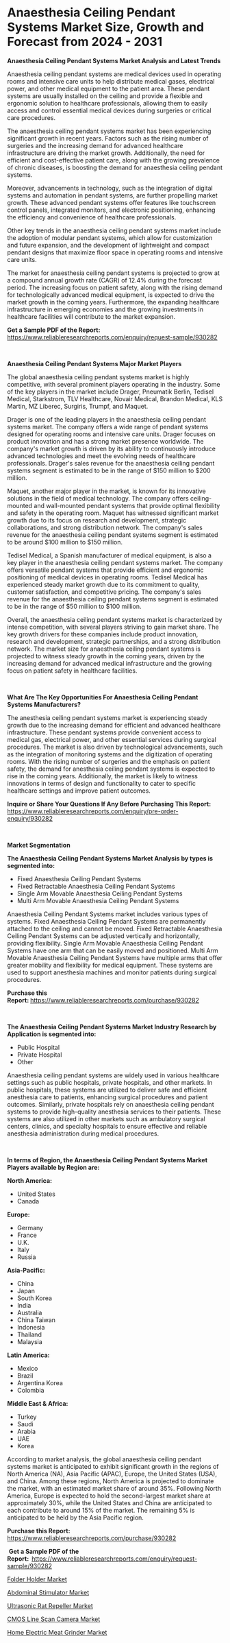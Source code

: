 <p><h1>Anaesthesia Ceiling Pendant Systems Market Size, Growth and Forecast from 2024 - 2031</h1></p><p><strong>Anaesthesia Ceiling Pendant Systems Market Analysis and Latest Trends</strong></p>
<p><p>Anaesthesia ceiling pendant systems are medical devices used in operating rooms and intensive care units to help distribute medical gases, electrical power, and other medical equipment to the patient area. These pendant systems are usually installed on the ceiling and provide a flexible and ergonomic solution to healthcare professionals, allowing them to easily access and control essential medical devices during surgeries or critical care procedures.</p><p>The anaesthesia ceiling pendant systems market has been experiencing significant growth in recent years. Factors such as the rising number of surgeries and the increasing demand for advanced healthcare infrastructure are driving the market growth. Additionally, the need for efficient and cost-effective patient care, along with the growing prevalence of chronic diseases, is boosting the demand for anaesthesia ceiling pendant systems.</p><p>Moreover, advancements in technology, such as the integration of digital systems and automation in pendant systems, are further propelling market growth. These advanced pendant systems offer features like touchscreen control panels, integrated monitors, and electronic positioning, enhancing the efficiency and convenience of healthcare professionals.</p><p>Other key trends in the anaesthesia ceiling pendant systems market include the adoption of modular pendant systems, which allow for customization and future expansion, and the development of lightweight and compact pendant designs that maximize floor space in operating rooms and intensive care units.</p><p>The market for anaesthesia ceiling pendant systems is projected to grow at a compound annual growth rate (CAGR) of 12.4% during the forecast period. The increasing focus on patient safety, along with the rising demand for technologically advanced medical equipment, is expected to drive the market growth in the coming years. Furthermore, the expanding healthcare infrastructure in emerging economies and the growing investments in healthcare facilities will contribute to the market expansion.</p></p>
<p><strong>Get a Sample PDF of the Report:&nbsp;</strong> <a href="https://www.reliableresearchreports.com/enquiry/request-sample/930282">https://www.reliableresearchreports.com/enquiry/request-sample/930282</a></p>
<p>&nbsp;</p>
<p><strong>Anaesthesia Ceiling Pendant Systems Major Market Players</strong></p>
<p><p>The global anaesthesia ceiling pendant systems market is highly competitive, with several prominent players operating in the industry. Some of the key players in the market include Drager, Pneumatik Berlin, Tedisel Medical, Starkstrom, TLV Healthcare, Novair Medical, Brandon Medical, KLS Martin, MZ Liberec, Surgiris, Trumpf, and Maquet.</p><p>Drager is one of the leading players in the anaesthesia ceiling pendant systems market. The company offers a wide range of pendant systems designed for operating rooms and intensive care units. Drager focuses on product innovation and has a strong market presence worldwide. The company's market growth is driven by its ability to continuously introduce advanced technologies and meet the evolving needs of healthcare professionals. Drager's sales revenue for the anaesthesia ceiling pendant systems segment is estimated to be in the range of $150 million to $200 million.</p><p>Maquet, another major player in the market, is known for its innovative solutions in the field of medical technology. The company offers ceiling-mounted and wall-mounted pendant systems that provide optimal flexibility and safety in the operating room. Maquet has witnessed significant market growth due to its focus on research and development, strategic collaborations, and strong distribution network. The company's sales revenue for the anaesthesia ceiling pendant systems segment is estimated to be around $100 million to $150 million.</p><p>Tedisel Medical, a Spanish manufacturer of medical equipment, is also a key player in the anaesthesia ceiling pendant systems market. The company offers versatile pendant systems that provide efficient and ergonomic positioning of medical devices in operating rooms. Tedisel Medical has experienced steady market growth due to its commitment to quality, customer satisfaction, and competitive pricing. The company's sales revenue for the anaesthesia ceiling pendant systems segment is estimated to be in the range of $50 million to $100 million.</p><p>Overall, the anaesthesia ceiling pendant systems market is characterized by intense competition, with several players striving to gain market share. The key growth drivers for these companies include product innovation, research and development, strategic partnerships, and a strong distribution network. The market size for anaesthesia ceiling pendant systems is projected to witness steady growth in the coming years, driven by the increasing demand for advanced medical infrastructure and the growing focus on patient safety in healthcare facilities.</p></p>
<p>&nbsp;</p>
<p><strong>What Are The Key Opportunities For Anaesthesia Ceiling Pendant Systems Manufacturers?</strong></p>
<p><p>The anesthesia ceiling pendant systems market is experiencing steady growth due to the increasing demand for efficient and advanced healthcare infrastructure. These pendant systems provide convenient access to medical gas, electrical power, and other essential services during surgical procedures. The market is also driven by technological advancements, such as the integration of monitoring systems and the digitization of operating rooms. With the rising number of surgeries and the emphasis on patient safety, the demand for anesthesia ceiling pendant systems is expected to rise in the coming years. Additionally, the market is likely to witness innovations in terms of design and functionality to cater to specific healthcare settings and improve patient outcomes.</p></p>
<p><strong>Inquire or Share Your Questions If Any Before Purchasing This Report:</strong> <a href="https://www.reliableresearchreports.com/enquiry/pre-order-enquiry/930282">https://www.reliableresearchreports.com/enquiry/pre-order-enquiry/930282</a></p>
<p>&nbsp;</p>
<p><strong>Market Segmentation</strong></p>
<p><strong>The Anaesthesia Ceiling Pendant Systems Market Analysis by types is segmented into:</strong></p>
<p><ul><li>Fixed Anaesthesia Ceiling Pendant Systems</li><li>Fixed Retractable Anaesthesia Ceiling Pendant Systems</li><li>Single Arm Movable Anaesthesia Ceiling Pendant Systems</li><li>Multi Arm Movable Anaesthesia Ceiling Pendant Systems</li></ul></p>
<p><p>Anaesthesia Ceiling Pendant Systems market includes various types of systems. Fixed Anaesthesia Ceiling Pendant Systems are permanently attached to the ceiling and cannot be moved. Fixed Retractable Anaesthesia Ceiling Pendant Systems can be adjusted vertically and horizontally, providing flexibility. Single Arm Movable Anaesthesia Ceiling Pendant Systems have one arm that can be easily moved and positioned. Multi Arm Movable Anaesthesia Ceiling Pendant Systems have multiple arms that offer greater mobility and flexibility for medical equipment. These systems are used to support anesthesia machines and monitor patients during surgical procedures.</p></p>
<p><strong>Purchase this Report:&nbsp;</strong><a href="https://www.reliableresearchreports.com/purchase/930282">https://www.reliableresearchreports.com/purchase/930282</a></p>
<p>&nbsp;</p>
<p><strong>The Anaesthesia Ceiling Pendant Systems Market Industry Research by Application is segmented into:</strong></p>
<p><ul><li>Public Hospital</li><li>Private Hospital</li><li>Other</li></ul></p>
<p><p>Anaesthesia ceiling pendant systems are widely used in various healthcare settings such as public hospitals, private hospitals, and other markets. In public hospitals, these systems are utilized to deliver safe and efficient anesthesia care to patients, enhancing surgical procedures and patient outcomes. Similarly, private hospitals rely on anaesthesia ceiling pendant systems to provide high-quality anesthesia services to their patients. These systems are also utilized in other markets such as ambulatory surgical centers, clinics, and specialty hospitals to ensure effective and reliable anesthesia administration during medical procedures.</p></p>
<p>&nbsp;</p>
<p><strong>In terms of Region, the Anaesthesia Ceiling Pendant Systems Market Players available by Region are:</strong></p>
<p>
    <p> <strong> North America: </strong>
        <ul>
            <li>United States</li>
            <li>Canada</li>
        </ul>
        </p> 
    <p> <strong> Europe: </strong>
        <ul>
            <li>Germany</li>
            <li>France</li>
            <li>U.K.</li>
            <li>Italy</li>
            <li>Russia</li>
        </ul>
        </p> 
    <p> <strong> Asia-Pacific: </strong>
        <ul>
            <li>China</li>
            <li>Japan</li>
            <li>South Korea</li>
            <li>India</li>
            <li>Australia</li>
            <li>China Taiwan</li>
            <li>Indonesia</li>
            <li>Thailand</li>
            <li>Malaysia</li>
        </ul>
        </p> 
    <p> <strong> Latin America: </strong>
        <ul>
            <li>Mexico</li>
            <li>Brazil</li>
            <li>Argentina Korea</li>
            <li>Colombia</li>
        </ul>
        </p> 
    <p> <strong> Middle East & Africa: </strong>
        <ul>
            <li>Turkey</li>
            <li>Saudi</li>
            <li>Arabia</li>
            <li>UAE</li>
            <li>Korea</li>
        </ul>
    </p>
    </p>
<p><p>According to market analysis, the global anaesthesia ceiling pendant systems market is anticipated to exhibit significant growth in the regions of North America (NA), Asia Pacific (APAC), Europe, the United States (USA), and China. Among these regions, North America is projected to dominate the market, with an estimated market share of around 35%. Following North America, Europe is expected to hold the second-largest market share at approximately 30%, while the United States and China are anticipated to each contribute to around 15% of the market. The remaining 5% is anticipated to be held by the Asia Pacific region.</p></p>
<p><strong>Purchase this Report: </strong><a href="https://www.reliableresearchreports.com/purchase/930282">https://www.reliableresearchreports.com/purchase/930282</a></p>
<p>&nbsp;<strong>Get a Sample PDF of the Report:&nbsp;&nbsp;</strong><a href="https://www.reliableresearchreports.com/enquiry/request-sample/930282">https://www.reliableresearchreports.com/enquiry/request-sample/930282</a></p>
<p><strong></strong></p>
<p><p><a href="https://medium.com/p/a8fc48dcc92a/edit">Folder Holder Market</a></p><p><a href="https://medium.com/p/6638a0d9cb13/edit">Abdominal Stimulator Market</a></p><p><a href="https://medium.com/p/195e7db803f0/edit">Ultrasonic Rat Repeller Market</a></p><p><a href="https://medium.com/p/a3e31850e01d/edit">CMOS Line Scan Camera Market</a></p><p><a href="https://medium.com/p/b6ff1d297802/edit">Home Electric Meat Grinder Market</a></p></p>